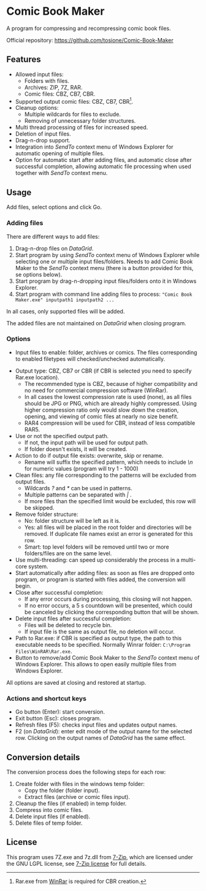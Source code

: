 # Comic Book Maker
A program for compressing and recompressing comic book files.

Official repository: https://github.com/tosione/Comic-Book-Maker

## Features

- Allowed input files:
  - Folders with files.
  - Archives: ZIP, 7Z, RAR.
  - Comic files: CBZ, CB7, CBR.
- Supported output comic files: CBZ, CB7, CBR[^1].
- Cleanup options:
  - Multiple wildcards for files to exclude.
  - Removing of unnecessary folder structures.
- Multi thread processing of files for increased speed.
- Deletion of input files.
- Drag-n-drop support.
- Integration into *SendTo* context menu of Windows Explorer for automatic opening of multiple files.
- Option for automatic start after adding files, and automatic close after successful completion, allowing automatic file processing when used together with *SendTo* context menu.

[^1]: Rar.exe from [WinRar](https://www.rarlab.com) is required for CBR creation.

## Usage

Add files, select options and click Go. 

### Adding files

There are different ways to add files:

1. Drag-n-drop files on *DataGrid*.
2. Start program by using *SendTo* context menu of Windows Explorer while selecting one or multiple input files/folders. Needs to add Comic Book Maker to the *SendTo* context menu (there is a button provided for this, se options below).
3. Start program by drag-n-dropping input files/folders onto it in Windows Explorer.
4. Start program with command line adding files to process: `"Comic Book Maker.exe" inputpath1 inputpath2 ...`

In all cases, only supported files will be added.

The added files are not maintained on *DataGrid* when closing program.

### Options

* Input files to enable: folder, archives or comics. The files corresponding to enabled filetypes will checked/unchecked automatically.

- Output type: CBZ, CB7 or CBR (if CBR is selected you need to specify Rar.exe location).
  - The recommended type is CBZ, because of higher compatibility 
    and no need for commercial compression software (WinRar).
  - In all cases the lowest compression rate is used (none), as
    all files should be JPG or PNG, which are already highly compressed. Using higher compression ratio only would slow down the creation, opening, and viewing of comic files at nearly no size benefit.
  - RAR4 compression will be used for CBR, instead of less compatible RAR5.
- Use or not the specified output path. 
  - If not, the input path will be used for output path.
  - If folder doesn't exists, it will be created.
- Action to do if output file exists: overwrite, skip or rename. 
  - Rename will suffix the specified pattern, which needs to include *\n* for numeric values (program will try 1 - 1000)
- Clean files: any file corresponding to the patterns will be excluded from output files. 
  - Wildcards *?* and *\** can be used in patterns. 
  - Multiple patterns can be separated with *|* . 
  - If more files than the specified limit would be excluded, this row will be skipped.
- Remove folder structure:
  - No: folder structure will be left as it is.
  - Yes: all files will be placed in the root folder and directories will be removed. If duplicate file names exist an error is generated for this row.
  - Smart: top level folders will be removed until two or more 
    folders/files are on the same level.
- Use multi-threading: can speed up considerably the process in a multi-core system.
- Start automatically after adding files: as soon as files are dropped onto program, or program is started with files added, the conversion will begin.
- Close after successful completion: 
  - If any error occurs during processing, this closing will not happen.
  - If no error occurs, a 5 s countdown will be presented, which could be canceled by clicking the corresponding button that will be shown.
- Delete input files after successful completion:
  - Files will be deleted to recycle bin.
  - If input file is the same as output file, no deletion will occur.
- Path to Rar.exe: if CBR is specified as output type, the path to this executable needs to be specified. Normally Winrar folder: `C:\Program Files\WinRAR\Rar.exe`.
- Button to remove/add Comic Book Maker to the *SendTo* context menu of Windows Explorer. This allows to open easily multiple files from Windows Explorer.

All options are saved at closing and restored at startup. 

### Actions and shortcut keys

* Go button (Enter): start conversion.
* Exit button (Esc): closes program. 
* Refresh files (F5): checks input files and updates output names.
* F2 (on *DataGrid*): enter edit mode of the output name for the selected row. Clicking on the output names of *DataGrid* has the same effect.

## Conversion details

The conversion process does the following steps for each row:
1. Create folder with files in the windows temp folder:
   - Copy the folder (folder input).
   - Extract files (archive or comic files input).
2. Cleanup the files (if enabled) in temp folder.
3. Compress into comic files.
4. Delete input files (if enabled).
5. Delete files of temp folder.

## License

This program uses 7Z.exe and 7z.dll from [7-Zip](https://www.7-zip.org), which are licensed under the GNU LGPL license, see [7-Zip license](https://www.7-zip.org/license.txt) for full details.

